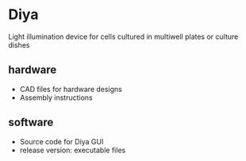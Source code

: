 # Diya
Light illumination device for cells cultured in multiwell plates or culture dishes

## hardware
- CAD files for hardware designs
- Assembly instructions

## software
- Source code for Diya GUI
- release version: executable files
